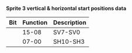 **Sprite 3 vertical & horizontal start positions data**

|Bit| Function| Description  |
|---|---|---  |
||15-08| SV7-SV0| Start vertical value.High bit (SV8) is in [SPRxCTL](/hardware:sprxctl) registers.  |
||07-00| SH10-SH3| Sprite horizontal start value. Low order 3 bits are in [SPRxCTL](/hardware:sprxctl) registers. If SSCAN2 bit in FMODE is set, then disable SH10 horizontal coincidence detect.This bit is then free to be used by ALICE as an individual scan double enable.|

